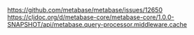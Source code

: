 https://github.com/metabase/metabase/issues/12650
https://cljdoc.org/d/metabase-core/metabase-core/1.0.0-SNAPSHOT/api/metabase.query-processor.middleware.cache

